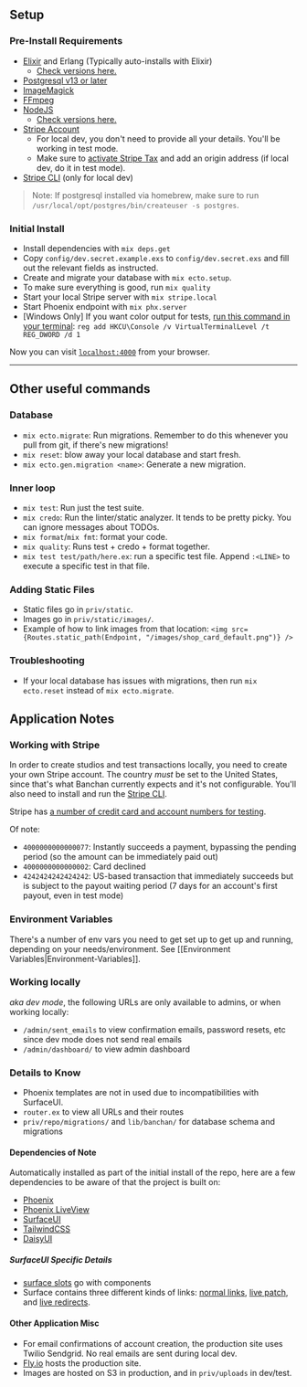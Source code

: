 ## Setup

### Pre-Install Requirements
- [Elixir](https://elixir-lang.org/install.html) and Erlang (Typically auto-installs with Elixir)
  - [Check versions here.](https://github.com/BanchanArt/banchan/blob/main/Dockerfile#L15-L16)
- [Postgresql v13 or later](https://wiki.postgresql.org/wiki/Detailed_installation_guides)
- [ImageMagick](https://imagemagick.org/)
- [FFmpeg](https://ffmpeg.org/download.html)
- [NodeJS](https://nodejs.org/en/download/)
  - [Check versions here.](https://github.com/BanchanArt/banchan/blob/main/Dockerfile#L27)
- [Stripe Account](https://stripe.com)
  - For local dev, you don't need to provide all your details. You'll be working in test mode.
  - Make sure to [activate Stripe Tax](https://dashboard.stripe.com/setup/tax/activate) and add an origin address (if local dev, do it in test mode).
- [Stripe CLI](https://stripe.com/docs/stripe-cli) (only for local dev)

> Note: If postgresql installed via homebrew, make sure to run `/usr/local/opt/postgres/bin/createuser -s postgres`.

### Initial Install

- Install dependencies with `mix deps.get`
- Copy `config/dev.secret.example.exs` to `config/dev.secret.exs` and fill out the relevant fields as instructed.
- Create and migrate your database with `mix ecto.setup`.
- To make sure everything is good, run `mix quality`
- Start your local Stripe server with `mix stripe.local`
- Start Phoenix endpoint with `mix phx.server`
- [Windows Only] If you want color output for tests, [run this command in your terminal](https://hexdocs.pm/mix/1.13/Mix.Tasks.Test.html#module-coloring): `reg add HKCU\Console /v VirtualTerminalLevel /t REG_DWORD /d 1`

Now you can visit [`localhost:4000`](http://localhost:4000) from your browser.

***

## Other useful commands

### Database

- `mix ecto.migrate`: Run migrations. Remember to do this whenever you pull from git, if there's new migrations!
- `mix reset`: blow away your local database and start fresh.
- `mix ecto.gen.migration <name>`: Generate a new migration.

### Inner loop

- `mix test`: Run just the test suite.
- `mix credo`: Run the linter/static analyzer. It tends to be pretty picky. You can ignore messages about TODOs.
- `mix format`/`mix fmt`: format your code.
- `mix quality`: Runs test + credo + format together.
- `mix test test/path/here.ex`: run a specific test file. Append `:<LINE>` to execute a specific test in that file.

### Adding Static Files

- Static files go in `priv/static`.
- Images go in `priv/static/images/`.
- Example of how to link images from that location: `<img src={Routes.static_path(Endpoint, "/images/shop_card_default.png")} />`

### Troubleshooting

- If your local database has issues with migrations, then run `mix ecto.reset` instead of `mix ecto.migrate`.

## Application Notes

### Working with Stripe

In order to create studios and test transactions locally, you need to create your own Stripe account. The country _must_ be set to the United States, since that's what Banchan currently expects and it's not configurable. You'll also need to install and run the [Stripe CLI](https://stripe.com/docs/stripe-cli).

Stripe has [a number of credit card and account numbers for testing](https://stripe.com/docs/testing).

Of note:

* `4000000000000077`: Instantly succeeds a payment, bypassing the pending period (so the amount can be immediately paid out)
* `4000000000000002`: Card declined
* `4242424242424242`: US-based transaction that immediately succeeds but is subject to the payout waiting period (7 days for an account's first payout, even in test mode)

### Environment Variables

There's a number of env vars you need to get set up to get up and running, depending on your needs/environment. See [[Environment Variables|Environment-Variables]].

### Working locally 

_aka dev mode_, the following URLs are only available to admins, or when working locally:

- `/admin/sent_emails` to view confirmation emails, password resets, etc since dev mode does not send real emails
- `/admin/dashboard/` to view admin dashboard

### Details to Know 

- Phoenix templates are not in used due to incompatibilities with SurfaceUI.
- `router.ex` to view all URLs and their routes
- `priv/repo/migrations/` and `lib/banchan/` for database schema and migrations

#### Dependencies of Note

Automatically installed as part of the initial install of the repo, here are a few dependencies to be aware of that the project is built on:

- [Phoenix](https://www.phoenixframework.org/)
- [Phoenix LiveView](https://hexdocs.pm/phoenix_live_view)
- [SurfaceUI](https://surface-ui.org/)
- [TailwindCSS](https://tailwindcss.com/)
- [DaisyUI](https://daisyui.com)

##### SurfaceUI Specific Details 

- [surface slots](https://surface-ui.org/slots) go with components
- Surface contains three different kinds of links: [normal links](https://surface-ui.org/builtincomponents/Link), [live patch](https://surface-ui.org/builtincomponents/LivePatch), and [live redirects](https://surface-ui.org/builtincomponents/LiveRedirect).

#### Other Application Misc

- For email confirmations of account creation, the production site uses Twilio Sendgrid. No real emails are sent during local dev.
- [Fly.io](https://fly.io) hosts the production site.
- Images are hosted on S3 in production, and in `priv/uploads` in dev/test.